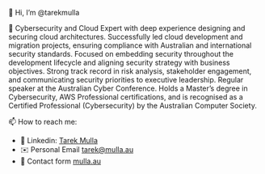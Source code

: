 👋 Hi, I’m @tarekmulla

🚀 Cybersecurity and Cloud Expert with deep experience designing and securing cloud architectures. Successfully led cloud development and migration projects, ensuring compliance with Australian and international security standards. Focused on embedding security throughout the development lifecycle and aligning security strategy with business objectives. Strong track record in risk analysis, stakeholder engagement, and communicating security priorities to executive leadership. Regular speaker at the Australian Cyber Conference. Holds a Master’s degree in Cybersecurity, AWS Professional certifications, and is recognised as a Certified Professional (Cybersecurity) by the Australian Computer Society.

📫 How to reach me:
* 👔 Linkedin: [Tarek Mulla](https://www.linkedin.com/in/tarekmulla/)
* ✉️ Personal Email [tarek@mulla.au](mailto:tarek@mulla.au)
* 📇 Contact form [mulla.au](https://mulla.au)
